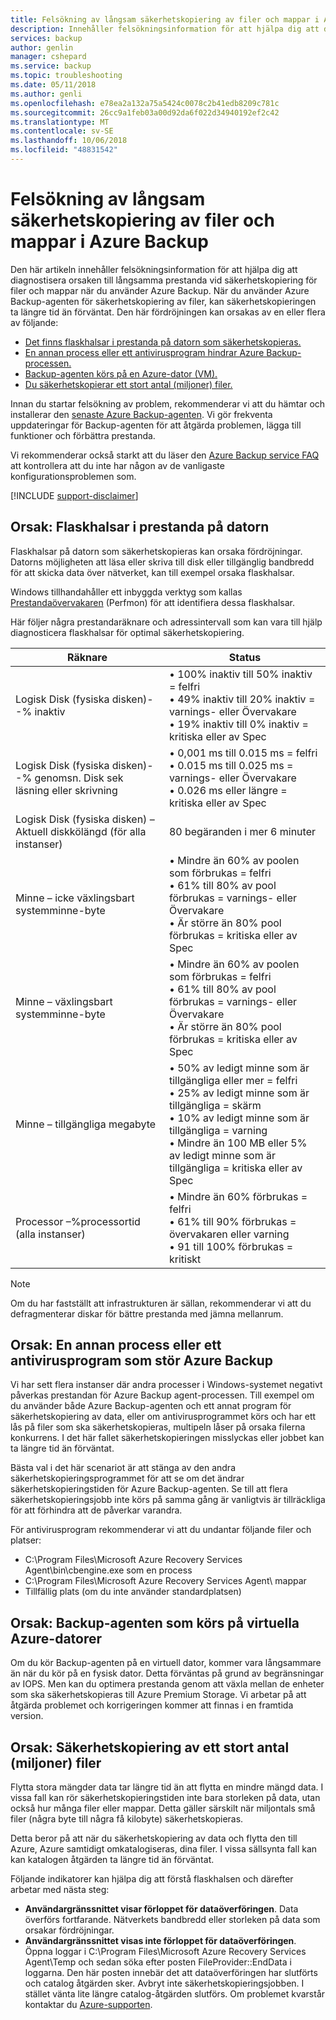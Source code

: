 ```yaml
---
title: Felsökning av långsam säkerhetskopiering av filer och mappar i Azure Backup
description: Innehåller felsökningsinformation för att hjälpa dig att diagnostisera orsaken till problem med Azure Backup-prestanda
services: backup
author: genlin
manager: cshepard
ms.service: backup
ms.topic: troubleshooting
ms.date: 05/11/2018
ms.author: genli
ms.openlocfilehash: e78ea2a132a75a5424c0078c2b41edb8209c781c
ms.sourcegitcommit: 26cc9a1feb03a00d92da6f022d34940192ef2c42
ms.translationtype: MT
ms.contentlocale: sv-SE
ms.lasthandoff: 10/06/2018
ms.locfileid: "48831542"
---
```

# <a name="troubleshoot-slow-backup-of-files-and-folders-in-azure-backup"></a>Felsökning av långsam säkerhetskopiering av filer och mappar i Azure Backup
Den här artikeln innehåller felsökningsinformation för att hjälpa dig att diagnostisera orsaken till långsamma prestanda vid säkerhetskopiering för filer och mappar när du använder Azure Backup. När du använder Azure Backup-agenten för säkerhetskopiering av filer, kan säkerhetskopieringen ta längre tid än förväntat. Den här fördröjningen kan orsakas av en eller flera av följande:

* [Det finns flaskhalsar i prestanda på datorn som säkerhetskopieras.](#cause1)
* [En annan process eller ett antivirusprogram hindrar Azure Backup-processen.](#cause2)
* [Backup-agenten körs på en Azure-dator (VM).](#cause3)  
* [Du säkerhetskopierar ett stort antal (miljoner) filer.](#cause4)

Innan du startar felsökning av problem, rekommenderar vi att du hämtar och installerar den [senaste Azure Backup-agenten](http://aka.ms/azurebackup_agent). Vi gör frekventa uppdateringar för Backup-agenten för att åtgärda problemen, lägga till funktioner och förbättra prestanda.

Vi rekommenderar också starkt att du läser den [Azure Backup service FAQ](backup-azure-backup-faq.md) att kontrollera att du inte har någon av de vanligaste konfigurationsproblemen som.

[!INCLUDE [support-disclaimer](../../includes/support-disclaimer.md)]

<a id="cause1"></a>

## <a name="cause-performance-bottlenecks-on-the-computer"></a>Orsak: Flaskhalsar i prestanda på datorn
Flaskhalsar på datorn som säkerhetskopieras kan orsaka fördröjningar. Datorns möjligheten att läsa eller skriva till disk eller tillgänglig bandbredd för att skicka data över nätverket, kan till exempel orsaka flaskhalsar.

Windows tillhandahåller ett inbyggda verktyg som kallas [Prestandaövervakaren](https://technet.microsoft.com/magazine/2008.08.pulse.aspx) (Perfmon) för att identifiera dessa flaskhalsar.

Här följer några prestandaräknare och adressintervall som kan vara till hjälp diagnosticera flaskhalsar för optimal säkerhetskopiering.

| Räknare | Status |
| --- | --- |
| Logisk Disk (fysiska disken)--% inaktiv |• 100% inaktiv till 50% inaktiv = felfri</br>• 49% inaktiv till 20% inaktiv = varnings- eller Övervakare</br>• 19% inaktiv till 0% inaktiv = kritiska eller av Spec |
| Logisk Disk (fysiska disken)--% genomsn. Disk sek läsning eller skrivning |• 0,001 ms till 0.015 ms = felfri</br>• 0.015 ms till 0.025 ms = varnings- eller Övervakare</br>• 0.026 ms eller längre = kritiska eller av Spec |
| Logisk Disk (fysiska disken) – Aktuell diskkölängd (för alla instanser) |80 begäranden i mer 6 minuter |
| Minne – icke växlingsbart systemminne-byte |• Mindre än 60% av poolen som förbrukas = felfri<br>• 61% till 80% av pool förbrukas = varnings- eller Övervakare</br>• Är större än 80% pool förbrukas = kritiska eller av Spec |
| Minne – växlingsbart systemminne-byte |• Mindre än 60% av poolen som förbrukas = felfri</br>• 61% till 80% av pool förbrukas = varnings- eller Övervakare</br>• Är större än 80% pool förbrukas = kritiska eller av Spec |
| Minne – tillgängliga megabyte |• 50% av ledigt minne som är tillgängliga eller mer = felfri</br>• 25% av ledigt minne som är tillgängliga = skärm</br>• 10% av ledigt minne som är tillgängliga = varning</br>• Mindre än 100 MB eller 5% av ledigt minne som är tillgängliga = kritiska eller av Spec |
| Processor –\%processortid (alla instanser) |• Mindre än 60% förbrukas = felfri</br>• 61% till 90% förbrukas = övervakaren eller varning</br>• 91 till 100% förbrukas = kritiskt |

> [!NOTE]
> Om du har fastställt att infrastrukturen är sällan, rekommenderar vi att du defragmenterar diskar för bättre prestanda med jämna mellanrum.
>
>

<a id="cause2"></a>

## <a name="cause-another-process-or-antivirus-software-interfering-with-azure-backup"></a>Orsak: En annan process eller ett antivirusprogram som stör Azure Backup
Vi har sett flera instanser där andra processer i Windows-systemet negativt påverkas prestandan för Azure Backup agent-processen. Till exempel om du använder både Azure Backup-agenten och ett annat program för säkerhetskopiering av data, eller om antivirusprogrammet körs och har ett lås på filer som ska säkerhetskopieras, multipeln låser på orsaka filerna konkurrens. I det här fallet säkerhetskopieringen misslyckas eller jobbet kan ta längre tid än förväntat.

Bästa val i det här scenariot är att stänga av den andra säkerhetskopieringsprogrammet för att se om det ändrar säkerhetskopieringstiden för Azure Backup-agenten. Se till att flera säkerhetskopieringsjobb inte körs på samma gång är vanligtvis är tillräckliga för att förhindra att de påverkar varandra.

För antivirusprogram rekommenderar vi att du undantar följande filer och platser:

* C:\Program Files\Microsoft Azure Recovery Services Agent\bin\cbengine.exe som en process
* C:\Program Files\Microsoft Azure Recovery Services Agent\ mappar
* Tillfällig plats (om du inte använder standardplatsen)

<a id="cause3"></a>

## <a name="cause-backup-agent-running-on-an-azure-virtual-machine"></a>Orsak: Backup-agenten som körs på virtuella Azure-datorer
Om du kör Backup-agenten på en virtuell dator, kommer vara långsammare än när du kör på en fysisk dator. Detta förväntas på grund av begränsningar av IOPS.  Men kan du optimera prestanda genom att växla mellan de enheter som ska säkerhetskopieras till Azure Premium Storage. Vi arbetar på att åtgärda problemet och korrigeringen kommer att finnas i en framtida version.

<a id="cause4"></a>

## <a name="cause-backing-up-a-large-number-millions-of-files"></a>Orsak: Säkerhetskopiering av ett stort antal (miljoner) filer
Flytta stora mängder data tar längre tid än att flytta en mindre mängd data. I vissa fall kan rör säkerhetskopieringstiden inte bara storleken på data, utan också hur många filer eller mappar. Detta gäller särskilt när miljontals små filer (några byte till några få kilobyte) säkerhetskopieras.

Detta beror på att när du säkerhetskopiering av data och flytta den till Azure, Azure samtidigt omkatalogiseras, dina filer. I vissa sällsynta fall kan kan katalogen åtgärden ta längre tid än förväntat.

Följande indikatorer kan hjälpa dig att förstå flaskhalsen och därefter arbetar med nästa steg:

* **Användargränssnittet visar förloppet för dataöverföringen**. Data överförs fortfarande. Nätverkets bandbredd eller storleken på data som orsakar fördröjningar.
* **Användargränssnittet visas inte förloppet för dataöverföringen**. Öppna loggar i C:\Program Files\Microsoft Azure Recovery Services Agent\Temp och sedan söka efter posten FileProvider::EndData i loggarna. Den här posten innebär det att dataöverföringen har slutförts och catalog åtgärden sker. Avbryt inte säkerhetskopieringsjobben. I stället vänta lite längre catalog-åtgärden slutförs. Om problemet kvarstår kontaktar du [Azure-supporten](https://portal.azure.com/#create/Microsoft.Support).

